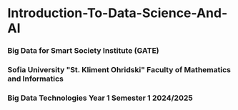 # Introduction-To-Data-Science-And-AI

<h3>Big Data for Smart Society Institute (GATE)</h3>
<h3>Sofia University "St. Kliment Ohridski" Faculty of Mathematics and Informatics</h3>

<h3>Big Data Technologies Year 1 Semester 1 2024/2025</h3>
